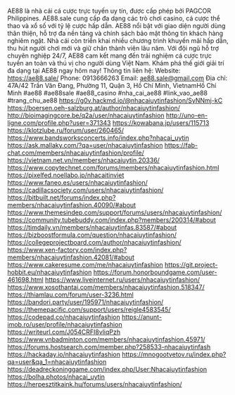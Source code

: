 AE88 là nhà cái cá cược trực tuyến uy tín, được cấp phép bởi PAGCOR Philippines. AE88.sale cung cấp đa dạng các trò chơi casino, cá cược thể thao và xổ số với tỷ lệ cược hấp dẫn. AE88 nổi bật với giao diện người dùng thân thiện, hỗ trợ đa nền tảng và chính sách bảo mật thông tin khách hàng nghiêm ngặt. Nhà cái còn triển khai nhiều chương trình khuyến mãi hấp dẫn, thu hút người chơi mới và giữ chân thành viên lâu năm. Với đội ngũ hỗ trợ chuyên nghiệp 24/7, AE88 cam kết mang đến trải nghiệm cá cược trực tuyến an toàn và thú vị cho người dùng Việt Nam. Khám phá thế giới giải trí đa dạng tại AE88 ngay hôm nay!
Thông tin liên hệ:
Website: https://ae88.sale/ 
Phone: 0913666263
Email: ae88.sale@gmail.com
Địa chỉ: 47A/42 Trần Văn Đang, Phường 11, Quận 3, Hồ Chí Minh, VietnamHồ Chí Minh
#ae88 #ae88sale #ae88_casino #nha_cai_ae88 #link_vao_ae88 #trang_chu_ae88
https://g0v.hackmd.io/@nhacaiuytinfashion/SyNNmj-kC
https://boersen.oeh-salzburg.at/author/nhacaiuytinfashion/
http://bioimagingcore.be/q2a/user/nhacaiuytinfashion
http://uno-en-ligne.com/profile.php?user=371343
https://kowabana.jp/users/115713
https://klotzlube.ru/forum/user/260465/
https://www.bandsworksconcerts.info/index.php?nhacai_uytin
https://ask.mallaky.com/?qa=user/nhacaiuytinfashion
https://fab-chat.com/members/nhacaiuytinfashion/profile/
https://vietnam.net.vn/members/nhacaiuytin.20336/
https://www.copytechnet.com/forums/members/nhacaiuytinfashion.html
https://pixelfed.noellabo.jp/nhacaitinviet
https://www.faneo.es/users/nhacaiuytinfashion/
https://cadillacsociety.com/users/nhacaiuytinfashion/
https://bitbuilt.net/forums/index.php?members/nhacaiuytinfashion.40090/#about
https://www.themesindep.com/support/forums/users/nhacaiuytinfashion/
https://community.tubebuddy.com/index.php?members/200314/#about
https://timdaily.vn/members/nhacaiuytinfas.83587/#about
https://bizboostformula.com/question/nhacaiuytinfashion/
https://collegeprojectboard.com/author/nhacaiuytinfashion/
https://www.xen-factory.com/index.php?members/nhacaiuytinfashion.42081/#about
https://www.cakeresume.com/me/nhacaiuytinfashion
https://git.project-hobbit.eu/nhacaiuytinfashion
https://forum.honorboundgame.com/user-461698.html
https://www.liveinternet.ru/users/nhacaiuytinfashion/
https://www.xosothantai.com/members/nhacaiuytinfashion.518347/
https://thiamlau.com/forum/user-3236.html
https://bandori.party/user/195971/nhacaiuytinfashion/
https://themepacific.com/support/users/reigle4583545/
https://codepad.co/nhacaiuytinfashion
https://anunt-imob.ro/user/profile/nhacaiuytinfashion
https://writeurl.com/J054CRFI8vliqPzh
https://www.vnbadminton.com/members/nhacaiuytinfashion.45971/
https://forums.hostsearch.com/member.php?258533-nhacaiuytinfash
https://hackaday.io/nhacaiuytinfashion
https://mnogootvetov.ru/index.php?qa=user&qa_1=nhacaiuytinfashion
https://deadreckoninggame.com/index.php/User:Nhacaiuytinfashion
https://bolha.photos/nhacai_uytin
https://herpesztitkaink.hu/forums/users/nhacaiuytinfashion/